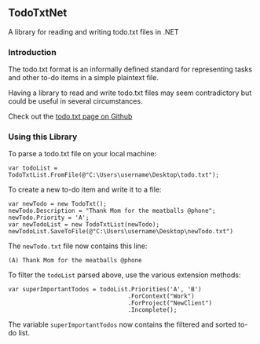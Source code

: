 ## TodoTxtNet
A library for reading and writing todo.txt files in .NET

### Introduction

The todo.txt format is an informally defined standard for representing tasks and other to-do items in a simple 
plaintext file.

Having a library to read and write todo.txt files may seem contradictory but could be useful in several circumstances.

Check out the [todo.txt page on Github](https://github.com/todotxt/todo.txt)

### Using this Library

To parse a todo.txt file on your local machine:

```
var todoList = TodoTxtList.FromFile(@"C:\Users\username\Desktop\todo.txt");
```

To create a new to-do item and write it to a file:

```
var newTodo = new TodoTxt();
newTodo.Description = "Thank Mom for the meatballs @phone";
newTodo.Priority = 'A';
var newTodoList = new TodoTxtList(newTodo);
newTodoList.SaveToFile(@"C:\Users\username\Desktop\newTodo.txt")
```

The `newTodo.txt` file now contains this line:

```
(A) Thank Mom for the meatballs @phone
```

To filter the `todoList` parsed above, use the various extension methods:

```
var superImportantTodos = todoList.Priorities('A', 'B')
                                  .ForContext("Work")
                                  .ForProject("NewClient")
                                  .Incomplete();
```

The variable `superImportantTodos` now contains the filtered and sorted to-do list.
